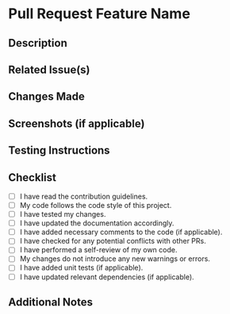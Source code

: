 # Pull Request Feature Name

## Description
<!-- Briefly describe the purpose of this pull request -->

## Related Issue(s)
<!-- If this pull request addresses any GitHub issues, mention them here with links -->

## Changes Made
<!-- List the changes made in this pull request -->

## Screenshots (if applicable)
<!-- Include screenshots or GIFs to demonstrate the changes visually, if applicable -->

## Testing Instructions
<!-- Provide step-by-step instructions on how to test the changes made in this pull request -->

## Checklist
<!-- Make sure to check all applicable boxes by replacing [ ] with [x] -->

- [ ] I have read the contribution guidelines.
- [ ] My code follows the code style of this project.
- [ ] I have tested my changes.
- [ ] I have updated the documentation accordingly.
- [ ] I have added necessary comments to the code (if applicable).
- [ ] I have checked for any potential conflicts with other PRs.
- [ ] I have performed a self-review of my own code.
- [ ] My changes do not introduce any new warnings or errors.
- [ ] I have added unit tests (if applicable).
- [ ] I have updated relevant dependencies (if applicable).

## Additional Notes
<!-- Add any additional information or notes here -->
